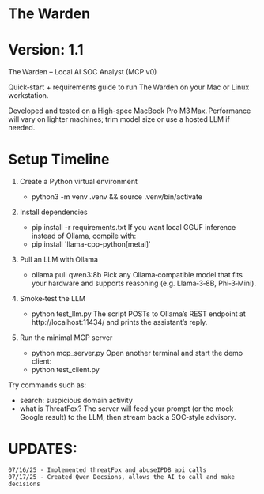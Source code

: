 # The Warden
# Version: 1.1
The Warden – Local AI SOC Analyst (MCP v0)

Quick‑start + requirements guide to run The Warden on your Mac or Linux workstation.

Developed and tested on a High-spec MacBook Pro M3 Max. Performance will vary on lighter machines; trim model size or use a hosted LLM if needed.

# Setup Timeline
1. Create a Python virtual environment
    - python3 -m venv .venv && source .venv/bin/activate

2. Install dependencies
    - pip install -r requirements.txt
If you want local GGUF inference instead of Ollama, compile with:
    - pip install 'llama-cpp-python[metal]'

3. Pull an LLM with Ollama
    - ollama pull qwen3:8b
Pick any Ollama‑compatible model that fits your hardware and supports reasoning (e.g. Llama‑3‑8B, Phi‑3‑Mini).

4. Smoke‑test the LLM
    - python test_llm.py
The script POSTs to Ollama’s REST endpoint at http://localhost:11434/ and prints the assistant’s reply.

5. Run the minimal MCP server
    - python mcp_server.py
Open another terminal and start the demo client:
    - python test_client.py

Try commands such as:
- search: suspicious domain activity
- what is ThreatFox?
The server will feed your prompt (or the mock Google result) to the LLM, then stream back a SOC‑style advisory.

# UPDATES:
    07/16/25 - Implemented threatFox and abuseIPDB api calls
    07/17/25 - Created Qwen Decsions, allows the AI to call and make decisions
     